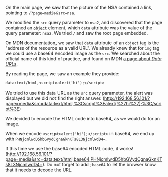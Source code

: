 On the main page, we saw that the picture of the NSA contained a link, pointing to `/?page=media&src=nsa`.

We modified the `src` query parameter to `nsa2`, and discovered that the page contained an [`object`](https://developer.mozilla.org/en-US/docs/Web/HTML/Element/object) element, which `data` attribute was the value of the query parameter: `nsa2`. We tried `/` and saw the root page embedded.

On MDN documentation, we saw that `data` attribute of an `object` tag is the "address of the resource as a valid URL". We already knew that for `img` tag we could use a base64 encoded image as the `src`. We searched about the official name of this kind of practice, and found on MDN [a page about *Data URLs*](https://developer.mozilla.org/en-US/docs/Web/HTTP/Basics_of_HTTP/Data_URLs).

By reading the page, we saw an example they provide:

```txt
data:text/html,<script>alert('hi');</script>
```

We tried to use this data URL as the `src` query parameter, the alert was displayed but we did not find the right answer. (<http://192.168.56.101/?page=media&src=data:text/html,%3Cscript%3Ealert(%27hi%27);%3C/script%3E>)

We decided to encode the HTML code into base64, as we would do for an image.

When we encode `<script>alert('hi');</script>` in base64, we end up with `PHNjcmlwdD5hbGVydCgnaGknKTs8L3NjcmlwdD4=`.

If this time we use the base64 encoded HTML code, it works! (<http://192.168.56.101/?page=media&src=data:text/html;base64,PHNjcmlwdD5hbGVydCgnaGknKTs8L3NjcmlwdD4=>). Do not forget to add `;base64` to let the browser know that it needs to decode the URL.
